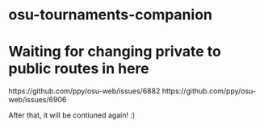 # osu-tournaments-companion
<h1>Waiting for changing private to public routes in here</h1>
https://github.com/ppy/osu-web/issues/6882
https://github.com/ppy/osu-web/issues/6906

After that, it will be contiuned again! :)
